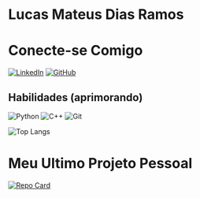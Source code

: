 # Lucas Mateus Dias Ramos

# Conecte-se Comigo
[![LinkedIn](https://img.shields.io/badge/LinkedIn-0077B5?style=for-the-badge&logo=linkedin&logoColor=white)](https://www.linkedin.com/in/lucas-mateus-dias-ramos-499293221//)
[![GitHub](https://img.shields.io/badge/GitHub-100000?style=for-the-badge&logo=github&logoColor=white)](https://github.com/LucasDiasRamos)

## Habilidades (aprimorando)
![Python](https://img.shields.io/badge/python-3670A0?style=for-the-badge&logo=python&logoColor=ffdd54)
![C++](https://img.shields.io/badge/C%2B%2B-00599C?style=for-the-badge&logo=c%2B%2B&logoColor=white)
![Git](https://img.shields.io/badge/GIT-E44C30?style=for-the-badge&logo=git&logoColor=white)

![Top Langs](https://github-readme-stats-git-masterrstaa-rickstaa.vercel.app/api/top-langs/?username=LucasDiasRamos&bg_color=000&border_color=30A3DC&title_color=E94D5F&text_color=FFF)

# Meu Ultimo Projeto Pessoal
[![Repo Card](https://github-readme-stats.vercel.app/api/pin/?username=LucasDiasRamos&repo=Envio_Plano_de_Aula&bg_color=000&border_color=30A3DC&show_icons=true&icon_color=30A3DC&title_color=E94D5F&text_color=FFF)](https://github.com/LucasDiasRamos/Envio_Plano_de_Aula)
